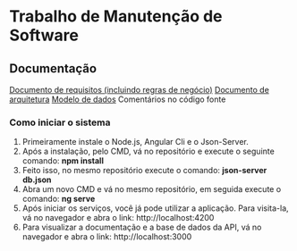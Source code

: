 # Trabalho de Manutenção de Software


## Documentação
[Documento de requisitos (incluindo regras de negócio)](https://github.com/murilogontijo/meat/docs/Documento-Requisitos)
[Documento de arquitetura](https://github.com/murilogontijo/meat/docs/Documento-Arquitetura)
[Modelo de dados](https://github.com/murilogontijo/meat/docs/Modelo-Dados)
Comentários no código fonte


### Como iniciar o sistema
1. Primeiramente instale o Node.js, Angular Cli e o Json-Server.
1. Após a instalação, pelo CMD, vá no repositório e execute o seguinte comando: **npm install**
1. Feito isso, no mesmo repositório execute o comando: **json-server db.json**
1. Abra um novo CMD e vá no mesmo repositório, em seguida execute o comando: **ng serve**
1. Após iniciar os serviços, você já pode utilizar a aplicação. Para visita-la, vá no navegador e abra o link: http://localhost:4200
1. Para visualizar a documentação e a base de dados da API, vá no navegador e abra o link: http://localhost:3000
